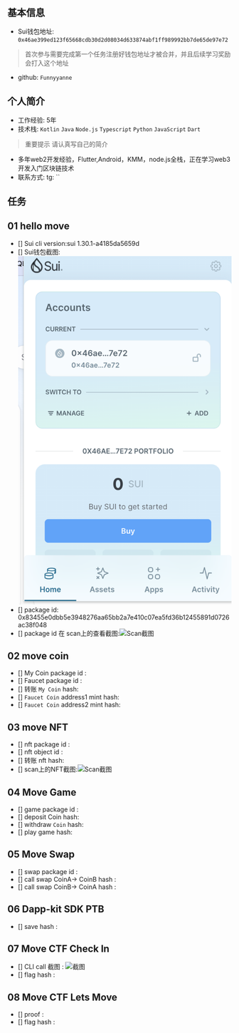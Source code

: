 ## 基本信息
- Sui钱包地址: `0x46ae399ed123f65668cdb30d2d08034d633874abf1ff989992bb7de65de97e72`
> 首次参与需要完成第一个任务注册好钱包地址才被合并，并且后续学习奖励会打入这个地址
- github: `Funnyyanne`

## 个人简介
- 工作经验: 5年
- 技术栈: `Kotlin` `Java` `Node.js` `Typescript` `Python` `JavaScript` `Dart` 
> 重要提示 请认真写自己的简介
- 多年web2开发经验，Flutter,Android，KMM，node.js全栈，正在学习web3开发入门区块链技术
- 联系方式: tg: `` 

## 任务

##   01 hello move  
- [] Sui cli version:sui 1.30.1-a4185da5659d
- [] Sui钱包截图: ![Sui钱包截图](images/address.png)
- [] package id: 0x83455e0dbb5e3948276aa65bb2a7e410c07ea5fd36b12455891d0726ac38f048
- [] package id 在 scan上的查看截图:![Scan截图](/images/scan.png) 

##   02 move coin
- [] My Coin package id : 
- [] Faucet package id : 
- [] 转账 `My Coin` hash:
- [] `Faucet Coin` address1 mint hash:
- [] `Faucet Coin` address2 mint hash:

##   03 move NFT
- [] nft package id :
- [] nft object id : 
- [] 转账 nft  hash:
- [] scan上的NFT截图:![Scan截图](./images)

##   04 Move Game
- [] game package id :
- [] deposit Coin hash:
- [] withdraw `Coin` hash:
- [] play game hash:

##   05 Move Swap
- [] swap package id :
- [] call swap CoinA-> CoinB  hash :
- [] call swap CoinB-> CoinA  hash :

##   06 Dapp-kit SDK PTB
- [] save hash :

##   07 Move CTF Check In
- [] CLI call 截图 : ![截图](./images/你的图片地址)
- [] flag hash :

##   08 Move CTF Lets Move
- [] proof : 
- [] flag hash :
